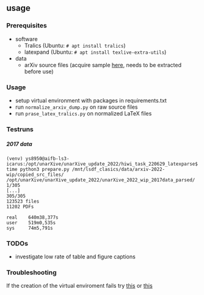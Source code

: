 ## usage

### Prerequisites
* software
    * Tralics (Ubuntu: `# apt install tralics`)
    * latexpand (Ubuntu: `# apt install texlive-extra-utils`)
* data
    * arXiv source files (acquire sample [here](https://bwsyncandshare.kit.edu/s/Yp9tE6YgitpXfQ8), needs to be extracted before use)

### Usage
* setup virtual environment with packages in requirements.txt
* run `normalize_arxiv_dump.py` on raw source files
* run `prase_latex_tralics.py` on normalized LaTeX files

### Testruns

##### 2017 data
```
(venv) ys8950@aifb-ls3-icarus:/opt/unarXive/unarXive_update_2022/hiwi_task_220629_latexparse$ time python3 prepare.py /mnt/lsdf_clasics/data/arxiv-2022-wip/copied_src_files/ /opt/unarXive/unarXive_update_2022/unarXive_2022_wip_2017data_parsed/
1/305
[...]
305/305
123523 files
11202 PDFs

real    640m38,377s
user    519m0,535s
sys     74m5,791s
```

### TODOs
* investigate low rate of table and figure captions

### Troubleshooting
If the creation of the virtual enviroment fails try [this](https://stackoverflow.com/questions/5178416/libxml-install-error-using-pip)
or [this](https://stackoverflow.com/questions/22938679/error-trying-to-install-postgres-for-python-psycopg2)

